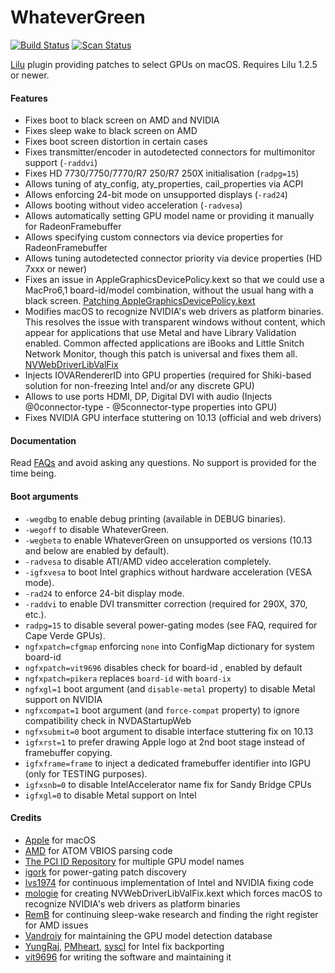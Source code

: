 WhateverGreen
=============

[![Build Status](https://travis-ci.org/acidanthera/WhateverGreen.svg?branch=master)](https://travis-ci.org/acidanthera/WhateverGreen) [![Scan Status](https://scan.coverity.com/projects/16177/badge.svg?flat=1)](https://scan.coverity.com/projects/16177)


[Lilu](https://github.com/acidanthera/Lilu) plugin providing patches to select GPUs on macOS. Requires Lilu 1.2.5 or newer.

#### Features
- Fixes boot to black screen on AMD and NVIDIA
- Fixes sleep wake to black screen on AMD
- Fixes boot screen distortion in certain cases
- Fixes transmitter/encoder in autodetected connectors for multimonitor support (`-raddvi`)
- Fixes HD 7730/7750/7770/R7 250/R7 250X initialisation (`radpg=15`)
- Allows tuning of aty_config, aty_properties, cail_properties via ACPI
- Allows enforcing 24-bit mode on unsupported displays (`-rad24`)
- Allows booting without video acceleration (`-radvesa`)
- Allows automatically setting GPU model name or providing it manually for RadeonFramebuffer
- Allows specifying custom connectors via device properties for RadeonFramebuffer
- Allows tuning autodetected connector priority via device properties (HD 7xxx or newer)
- Fixes an issue in AppleGraphicsDevicePolicy.kext so that we could use a MacPro6,1 board-id/model combination,  without the usual hang with a black screen. [Patching AppleGraphicsDevicePolicy.kext](https://pikeralpha.wordpress.com/2015/11/23/patching-applegraphicsdevicepolicy-kext)
- Modifies macOS to recognize NVIDIA's web drivers as platform binaries. This resolves the issue with transparent windows without content, which appear for applications that use Metal and have Library Validation enabled. Common affected applications are iBooks and Little Snitch Network Monitor, though this patch is universal and fixes them all. [NVWebDriverLibValFix](https://github.com/mologie/NVWebDriverLibValFix)
- Injects IOVARendererID into GPU properties (required for Shiki-based solution for non-freezing Intel and/or any discrete GPU)
- Allows to use ports HDMI, DP, Digital DVI with audio (Injects @0connector-type - @5connector-type properties into GPU)
- Fixes NVIDIA GPU interface stuttering on 10.13 (official and web drivers)

#### Documentation
Read [FAQs](https://github.com/acidanthera/WhateverGreen/blob/master/Manual/) and avoid asking any questions. No support is provided for the time being.

#### Boot arguments
- `-wegdbg` to enable debug printing (available in DEBUG binaries).  
- `-wegoff` to disable WhateverGreen.  
- `-wegbeta` to enable WhateverGreen on unsupported os versions (10.13 and below are enabled by default).  
- `-radvesa` to disable ATI/AMD video acceleration completely.  
- `-igfxvesa` to boot Intel graphics without hardware acceleration (VESA mode).  
- `-rad24` to enforce 24-bit display mode.  
- `-raddvi` to enable DVI transmitter correction (required for 290X, 370, etc.).  
- `radpg=15` to disable several power-gating modes (see FAQ, required for Cape Verde GPUs).
- `ngfxpatch=cfgmap` enforcing `none` into ConfigMap dictionary for system board-id
- `ngfxpatch=vit9696` disables check for board-id , enabled by default
- `ngfxpatch=pikera` replaces `board-id` with `board-ix`
- `ngfxgl=1` boot argument (and `disable-metal` property) to disable Metal support on NVIDIA
- `ngfxcompat=1` boot argument (and `force-compat` property) to ignore compatibility check in NVDAStartupWeb
- `ngfxsubmit=0` boot argument to disable interface stuttering fix on 10.13
- `igfxrst=1` to prefer drawing Apple logo at 2nd boot stage instead of framebuffer copying.  
- `igfxframe=frame` to inject a dedicated framebuffer identifier into IGPU (only for TESTING purposes).  
- `igfxsnb=0` to disable IntelAccelerator name fix for Sandy Bridge CPUs  
- `igfxgl=0` to disable Metal support on Intel

#### Credits
- [Apple](https://www.apple.com) for macOS
- [AMD](https://www.amd.com) for ATOM VBIOS parsing code
- [The PCI ID Repository](http://pci-ids.ucw.cz) for multiple GPU model names
- [igork](https://applelife.ru/members/igork.564/) for power-gating patch discovery
- [lvs1974](https://applelife.ru/members/lvs1974.53809) for continuous implementation of Intel and NVIDIA fixing code
- [mologie](https://github.com/mologie/NVWebDriverLibValFix) for creating NVWebDriverLibValFix.kext which forces macOS to recognize NVIDIA's web drivers as platform binaries
- [RemB](https://applelife.ru/members/remb.8064/) for continuing sleep-wake research and finding the right register for AMD issues
- [Vandroiy](https://applelife.ru/members/vandroiy.83653/) for maintaining the GPU model detection database
- [YungRaj](https://github.com/YungRaj), [PMheart](https://github.com/PMheart), [syscl](https://github.com/syscl) for Intel fix backporting
- [vit9696](https://github.com/vit9696) for writing the software and maintaining it
